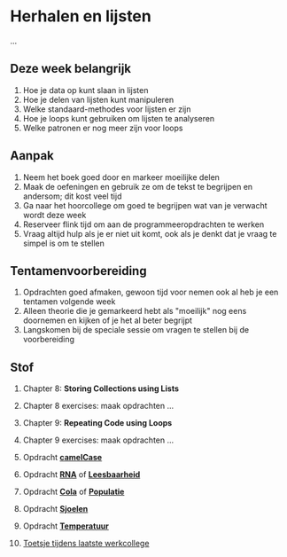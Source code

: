 # Herhalen en lijsten

...

## Deze week belangrijk

1. Hoe je data op kunt slaan in lijsten
2. Hoe je delen van lijsten kunt manipuleren
3. Welke standaard-methodes voor lijsten er zijn
4. Hoe je loops kunt gebruiken om lijsten te analyseren
5. Welke patronen er nog meer zijn voor loops

## Aanpak

1. Neem het boek goed door en markeer moeilijke delen
2. Maak de oefeningen en gebruik ze om de tekst te begrijpen en andersom; dit kost veel tijd
3. Ga naar het hoorcollege om goed te begrijpen wat van je verwacht wordt deze week
4. Reserveer flink tijd om aan de programmeeropdrachten te werken
5. Vraag altijd hulp als je er niet uit komt, ook als je denkt dat je vraag te simpel is om te stellen

## Tentamenvoorbereiding

1. Opdrachten goed afmaken, gewoon tijd voor nemen ook al heb je een tentamen volgende week
2. Alleen theorie die je gemarkeerd hebt als "moeilijk" nog eens doornemen en kijken of je het al beter begrijpt
3. Langskomen bij de speciale sessie om vragen te stellen bij de voorbereiding

## Stof

1. Chapter 8: **Storing Collections using Lists**

2. Chapter 8 exercises: maak opdrachten ...

3. Chapter 9: **Repeating Code using Loops**

4. Chapter 9 exercises: maak opdrachten ...

7. Opdracht [**camelCase**](/problems/week3/camelCase)

8. Opdracht [**RNA**](/problems/week3/rna) of [**Leesbaarheid**](/problems/week3/leesbaarheid)

9. Opdracht [**Cola**](/problems/week3/cola) of [**Populatie**](/problems/week3/populatie)

10. Opdracht [**Sjoelen**](/problems/week3/sjoelen)

11. Opdracht [**Temperatuur**](/problems/week3/temperatuur)

12. [Toetsje tijdens laatste werkcollege](/toetsjes/week3)
